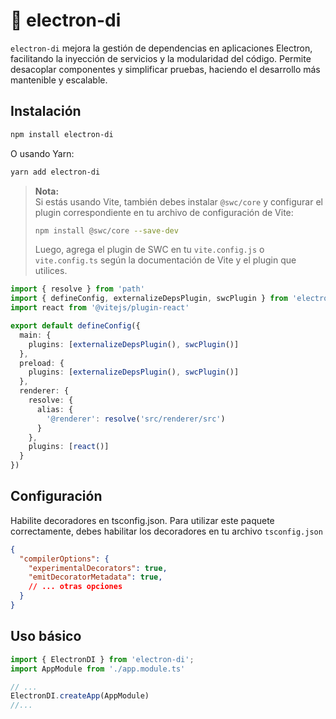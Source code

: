 # 💉 electron-di

`electron-di` mejora la gestión de dependencias en aplicaciones Electron, facilitando la inyección de servicios y la modularidad del código. Permite desacoplar componentes y simplificar pruebas, haciendo el desarrollo más mantenible y escalable.

## Instalación

```bash
npm install electron-di
```

O usando Yarn:

```bash
yarn add electron-di
```

> **Nota:**  
> Si estás usando Vite, también debes instalar `@swc/core` y configurar el plugin correspondiente en tu archivo de configuración de Vite:
>
> ```bash
> npm install @swc/core --save-dev
> ```
>
> Luego, agrega el plugin de SWC en tu `vite.config.js` o `vite.config.ts` según la documentación de Vite y el plugin que utilices.

```ts
import { resolve } from 'path'
import { defineConfig, externalizeDepsPlugin, swcPlugin } from 'electron-vite'
import react from '@vitejs/plugin-react'

export default defineConfig({
  main: {
    plugins: [externalizeDepsPlugin(), swcPlugin()]
  },
  preload: {
    plugins: [externalizeDepsPlugin(), swcPlugin()]
  },
  renderer: {
    resolve: {
      alias: {
        '@renderer': resolve('src/renderer/src')
      }
    },
    plugins: [react()]
  }
})
```

## Configuración

Habilite decoradores en tsconfig.json. Para utilizar este paquete correctamente, debes habilitar los decoradores en tu archivo `tsconfig.json`

```json
{
  "compilerOptions": {
    "experimentalDecorators": true,
    "emitDecoratorMetadata": true,
    // ... otras opciones
  }
}
```

## Uso básico

```js
import { ElectronDI } from 'electron-di';
import AppModule from './app.module.ts'

// ...
ElectronDI.createApp(AppModule)
//...
```